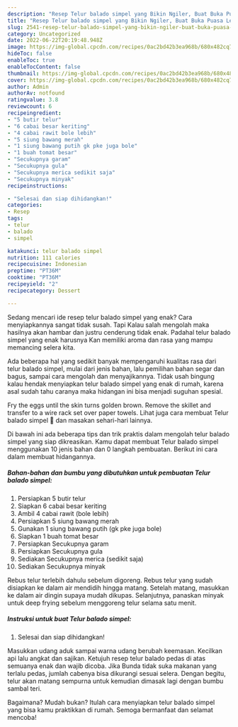 ```yaml
---
description: "Resep Telur balado simpel yang Bikin Ngiler, Buat Buka Puasa Lezat Sekali"
title: "Resep Telur balado simpel yang Bikin Ngiler, Buat Buka Puasa Lezat Sekali"
slug: 2541-resep-telur-balado-simpel-yang-bikin-ngiler-buat-buka-puasa-lezat-sekali
category: Uncategorized
date: 2022-06-22T20:19:48.948Z
image: https://img-global.cpcdn.com/recipes/0ac2bd42b3ea968b/680x482cq70/telur-balado-simpel-foto-resep-utama.jpg
hideToc: false
enableToc: true
enableTocContent: false
thumbnail: https://img-global.cpcdn.com/recipes/0ac2bd42b3ea968b/680x482cq70/telur-balado-simpel-foto-resep-utama.jpg
cover: https://img-global.cpcdn.com/recipes/0ac2bd42b3ea968b/680x482cq70/telur-balado-simpel-foto-resep-utama.jpg
author: Admin
authorAv: notfound
ratingvalue: 3.8
reviewcount: 6
recipeingredient:
- "5 butir telur"
- "6 cabai besar keriting"
- "4 cabai rawit bole lebih"
- "5 siung bawang merah"
- "1 siung bawang putih gk pke juga bole"
- "1 buah tomat besar"
- "Secukupnya garam"
- "Secukupnya gula"
- "Secukupnya merica sedikit saja"
- "Secukupnya minyak"
recipeinstructions:

- "Selesai dan siap dihidangkan!"
categories:
- Resep
tags:
- telur
- balado
- simpel

katakunci: telur balado simpel 
nutrition: 111 calories
recipecuisine: Indonesian
preptime: "PT36M"
cooktime: "PT36M"
recipeyield: "2"
recipecategory: Dessert

---
```



Sedang mencari ide resep telur balado simpel yang enak? Cara menyiapkannya sangat tidak susah. Tapi Kalau salah mengolah maka hasilnya akan hambar dan justru cenderung tidak enak. Padahal telur balado simpel yang enak harusnya Kan memiliki aroma dan rasa yang mampu memancing selera kita.


Ada beberapa hal yang sedikit banyak mempengaruhi kualitas rasa dari telur balado simpel, mulai dari jenis bahan, lalu pemilihan bahan segar dan bagus, sampai cara mengolah dan menyajikannya. Tidak usah bingung kalau hendak menyiapkan telur balado simpel yang enak di rumah, karena asal sudah tahu caranya maka hidangan ini bisa menjadi suguhan spesial.

Fry the eggs until the skin turns golden brown. Remove the skillet and transfer to a wire rack set over paper towels. Lihat juga cara membuat Telur balado simpel 🤤 dan masakan sehari-hari lainnya.


Di bawah ini ada beberapa tips dan trik praktis dalam mengolah telur balado simpel yang siap dikreasikan. Kamu dapat membuat Telur balado simpel menggunakan 10 jenis bahan dan 0 langkah pembuatan. Berikut ini cara dalam membuat hidangannya.

<!--inarticleads1-->

##### Bahan-bahan dan bumbu yang dibutuhkan untuk pembuatan Telur balado simpel:

1. Persiapkan 5 butir telur
1. Siapkan 6 cabai besar keriting
1. Ambil 4 cabai rawit (bole lebih)
1. Persiapkan 5 siung bawang merah
1. Gunakan 1 siung bawang putih (gk pke juga bole)
1. Siapkan 1 buah tomat besar
1. Persiapkan Secukupnya garam
1. Persiapkan Secukupnya gula
1. Sediakan Secukupnya merica (sedikit saja)
1. Sediakan Secukupnya minyak


Rebus telur terlebih dahulu sebelum digoreng. Rebus telur yang sudah disiapkan ke dalam air mendidih hingga matang. Setelah matang, masukkan ke dalam air dingin supaya mudah dikupas. Selanjutnya, panaskan minyak untuk deep frying sebelum menggoreng telur selama satu menit. 

<!--inarticleads2-->

##### Instruksi untuk buat Telur balado simpel:


1. Selesai dan siap dihidangkan!

Masukkan udang aduk sampai warna udang berubah keemasan. Kecilkan api lalu angkat dan sajikan. Ketujuh resep telur balado pedas di atas semuanya enak dan wajib dicoba. Jika Bunda tidak suka makanan yang terlalu pedas, jumlah cabenya bisa dikurangi sesuai selera. Dengan begitu, telur akan matang sempurna untuk kemudian dimasak lagi dengan bumbu sambal teri. 

Bagaimana? Mudah bukan? Itulah cara menyiapkan telur balado simpel yang bisa kamu praktikkan di rumah. Semoga bermanfaat dan selamat mencoba!
